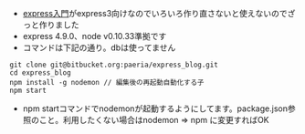 * [express入門](http://dotinstall.com/lessons/basic_expressjs)がexpress3向けなのでいろいろ作り直さないと使えないのでざっと作りました
* express 4.9.0、node v0.10.33準拠です
* コマンドは下記の通り。dbは使ってません
```
git clone git@bitbucket.org:paeria/express_blog.git
cd express_blog
npm install -g nodemon // 編集後の再起動自動化する子
npm start
```
* npm startコマンドでnodemonが起動するようにしてます。package.json参照のこと。利用したくない場合はnodemon => npm に変更すればOK